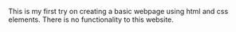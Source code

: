 This is my first try on creating a basic webpage using html and css elements. There is no functionality to this website.